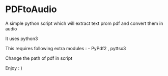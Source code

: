 # PDFtoAudio

A simple python script which will extract text prom pdf and convert them in audio

It uses python3

This requires following extra modules : - PyPdf2 , pyttsx3

Change the path of pdf in script

Enjoy : )
